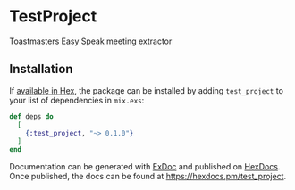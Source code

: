 # TestProject

Toastmasters Easy Speak meeting extractor

## Installation

If [available in Hex](https://hex.pm/docs/publish), the package can be installed
by adding `test_project` to your list of dependencies in `mix.exs`:

```elixir
def deps do
  [
    {:test_project, "~> 0.1.0"}
  ]
end
```

Documentation can be generated with [ExDoc](https://github.com/elixir-lang/ex_doc)
and published on [HexDocs](https://hexdocs.pm). Once published, the docs can
be found at <https://hexdocs.pm/test_project>.

